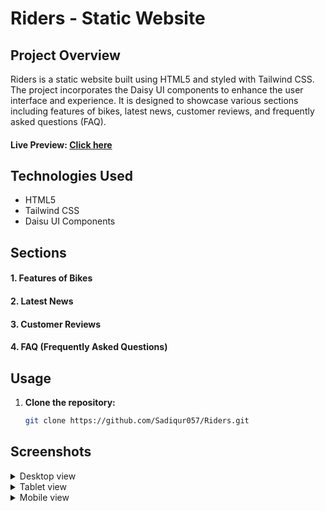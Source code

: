 # Riders - Static Website

## Project Overview

Riders is a static website built using HTML5 and styled with Tailwind CSS. The project incorporates the Daisy UI components to enhance the user interface and experience. It is designed to showcase various sections including features of bikes, latest news, customer reviews, and frequently asked questions (FAQ).

#### Live Preview: [Click here](https://sadiqur057.github.io/Riders/)

## Technologies Used

- HTML5
- Tailwind CSS
- Daisu UI Components

## Sections

#### 1. Features of Bikes
#### 2. Latest News
#### 3. Customer Reviews
#### 4. FAQ (Frequently Asked Questions)

## Usage

1. **Clone the repository:**

   ```bash
   git clone https://github.com/Sadiqur057/Riders.git

## Screenshots

<details>
  <summary>Desktop view</summary>

  ![Screenshots](screenshots/desktop-view.png)
</details>

<details>
  <summary>Tablet view</summary>

  ![Screenshots](screenshots/tablet-view.png)
</details>

<details>
  <summary>Mobile view</summary>

![Screenshots](screenshots/mobile-view-1.png)
![Screenshots](screenshots/mobile-view-2.png)
</details>


